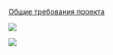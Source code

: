 <p><a href=https://drive.google.com/file/d/1pG7LePLCTgWDAHcDCO2xN_1V6AvABwZw/view>Общие требования проекта</a></p>
<p><img src="https://user-images.githubusercontent.com/81263807/196869367-cb29cb38-6a95-440f-831f-e34fa4db5be9.gif"></p>

<p><img src="https://user-images.githubusercontent.com/81263807/196870085-a1a49a3d-06ac-42f2-b97a-be0f4bff6d89.png"></p>
